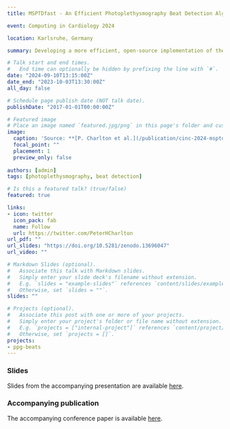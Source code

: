 ```yaml
---
title: MSPTDfast - An Efficient Photoplethysmography Beat Detection Algorithm

event: Computing in Cardiology 2024

location: Karlsruhe, Germany

summary: Developing a more efficient, open-source implementation of the MSPTD photoplethysmography beat detection algorithm.

# Talk start and end times.
#   End time can optionally be hidden by prefixing the line with `#`.
date: "2024-09-10T13:15:00Z"
date_end: "2023-10-03T13:30:00Z"
all_day: false

# Schedule page publish date (NOT talk date).
publishDate: "2017-01-01T00:00:00Z"

# Featured image
# Place an image named `featured.jpg/png` in this page's folder and customize its options here.
image: 
  caption: 'Source: **[P. Charlton et al.](/publication/cinc-2024-msptdfast/) ([CC BY 4.0](https://creativecommons.org/licenses/by/4.0/))**'
  focal_point: ""
  placement: 1
  preview_only: false
  
authors: [admin]
tags: [photoplethysmography, beat detection]

# Is this a featured talk? (true/false)
featured: true

links:
- icon: twitter
  icon_pack: fab
  name: Follow
  url: https://twitter.com/PeterHCharlton
url_pdf: ""
url_slides: "https://doi.org/10.5281/zenodo.13696047"
url_video: ""

# Markdown Slides (optional).
#   Associate this talk with Markdown slides.
#   Simply enter your slide deck's filename without extension.
#   E.g. `slides = "example-slides"` references `content/slides/example-slides.md`.
#   Otherwise, set `slides = ""`.
slides: ""

# Projects (optional).
#   Associate this post with one or more of your projects.
#   Simply enter your project's folder or file name without extension.
#   E.g. `projects = ["internal-project"]` references `content/project/deep-learning/index.md`.
#   Otherwise, set `projects = []`.
projects:
- ppg-beats
---
```


### Slides

Slides from the accompanying presentation are available [here](https://doi.org/10.5281/zenodo.13696047).

### Accompanying publication

The accompanying conference paper is available [here](/publication/cinc-2024-msptdfast/).
